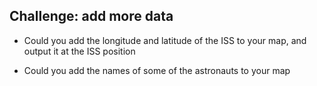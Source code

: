 ## Challenge: add more data

+ Could you add the longitude and latitude of the ISS to your map, and output it at the ISS position

+ Could you add the names of some of the astronauts to your map
